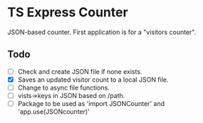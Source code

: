 # TS Express Counter
JSON-based counter. First application is for a "visitors counter".

## Todo
- [ ] Check and create JSON file if none exists.
- [x] Saves an updated visitor count to a local JSON file.
- [ ] Change to async file functions.
- [ ] vists->keys in JSON based on /path.
- [ ] Package to be used as 'import JSONCounter' and 'app.use(JSONcounter)'